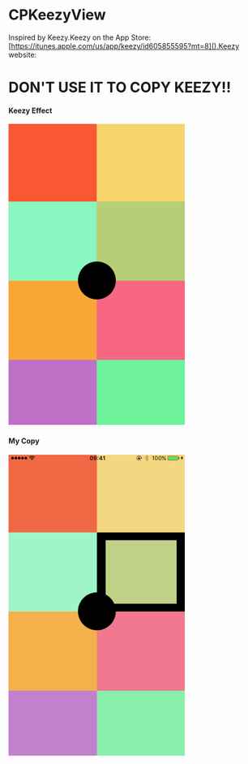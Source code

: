 # CPKeezyView
Inspired by Keezy.Keezy on the App Store:[https://itunes.apple.com/us/app/keezy/id605855595?mt=8]().Keezy website:[](http://keezy.com/)
# DON'T USE IT TO COPY KEEZY!!
    
#### Keezy Effect
![KeezySource](https://github.com/ParsifalC/CPKeezyView/blob/master/Keezy.gif?raw=true)    
#### My Copy
![MyCopy](https://github.com/ParsifalC/CPKeezyView/blob/master/CPKeezyView.gif?raw=true)